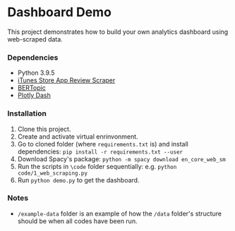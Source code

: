 # Dashboard Demo #
This project demonstrates how to build your own analytics dashboard using web-scraped data.

### Dependencies ###
- Python 3.9.5
- [iTunes Store App Review Scraper](https://github.com/mvoran/itunes_app_review_scraper)
- [BERTopic](https://github.com/MaartenGr/BERTopic)
- [Plotly Dash](https://github.com/plotly/dash)

### Installation ###
1. Clone this project.
2. Create and activate virtual enrinvonment.
3. Go to cloned folder (where `requirements.txt` is) and install dependencies: `pip install -r requirements.txt --user`
4. Download Spacy's package: `python -m spacy download en_core_web_sm`
5. Run the scripts in `\code` folder sequentially: e.g. `python code/1_web_scraping.py`
6. Run `python demo.py` to get the dashboard.

### Notes ###
- `/example-data` folder is an example of how the `/data` folder's structure should be when all codes have been run.